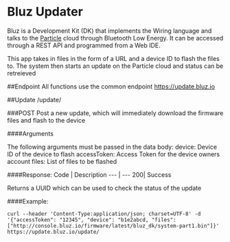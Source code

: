 <p align="center" >
<img src="http://bluz.io/static/img/logo.png" alt="" title="">
</p>

Bluz Updater
==========
Bluz is a Development Kit (DK) that implements the Wiring language and talks to the [Particle](https://www.particle.io/) cloud through Bluetooth Low Energy. It can be accessed through a REST API and programmed from a Web IDE.

This app takes in files in the form of a URL and a device ID to flash the files to. The system then starts an update on the Particle cloud and status can be retreieved

##Endpoint
All functions use the common endpoint https://update.bluz.io

##Update
/update/

###POST
Post a new update, which will immediately download the firmware files and flash to the device

####Arguments

The following arguments must be passed in the data body:
device: Device ID of the device to flash
accessToken: Access Token for the device owners account
files: List of files to be flashed

####Response:
Code | Description 
--- | --- 
200| Success 

Returns a UUID which can be used to check the status of the update

####Example:
```
curl --header 'Content-Type:application/json; charset=UTF-8' -d '{"accessToken": "12345", "device": "b1e2abcd, "files": ["http://console.bluz.io/firmware/latest/bluz_dk/system-part1.bin"]}' https://update.bluz.io/update/
```
